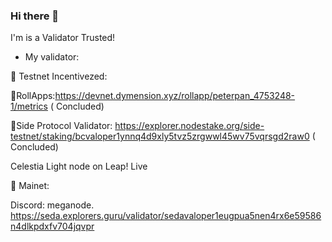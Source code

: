 ### Hi there 👋

I'm is a Validator Trusted! 

* My validator:

🌱 Testnet Incentivezed:
 
🔭RollApps:https://devnet.dymension.xyz/rollapp/peterpan_4753248-1/metrics  ( Concluded)

🔭Side Protocol Validator: https://explorer.nodestake.org/side-testnet/staking/bcvaloper1ynnq4d9xly5tvz5zrgwwl45wv75vqrsgd2raw0 ( Concluded)

  Celestia Light node on Leap! Live

🌱 Mainet: 

Discord: meganode.
https://seda.explorers.guru/validator/sedavaloper1eugpua5nen4rx6e59586n4dlkpdxfv704jqvpr
<!--
**YushitaValidator/YushitaValidator** is a ✨ _special_ ✨ repository because its `README.md` (this file) appears on your GitHub profile.

- 🔭Email:contact.meganode@gmail.com

-->
